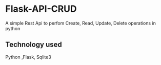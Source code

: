 # Flask-API-CRUD
A simple Rest Api to perfom Create, Read, Update, Delete operations in python

##  Technology used

Python ,Flask, Sqlite3
